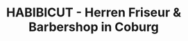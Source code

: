 ---
title: "HABIBICUT - Herren Friseur & Barbershop in Coburg"
url: /coburg/habibicut-herren-friseur-und-barbershop-in-coburg/
shop: Friseur
---